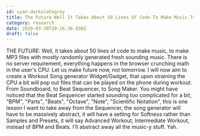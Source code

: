 ```yaml
---
id: cyan-darkslategrey
title: The Future Well It Takes About 50 Lines Of Code To Make Music To Make Mp 3 Files With Mostly Randomly Generated Fresh Sounding
category: research
date: 2020-03-30T20:16:36.830Z
draft: false
---
```


THE FUTURE: Well, it takes about 50 lines of code to make music, to make MP3 files with mostly randomly generated fresh sounding music. There is no server requirement, everything happens in the browser crunching math in the user's CPU. Let us make future now, not tomorrow. I will now aim to create a Workout Song generator Widget/Gadget, that upon straining the CPU a bit will pop out files that can be played on the phone during workout. From Soundboard, to Beat Sequencer, to Song Maker. You might have noticed that the Beat Sequencer started sounding too complicated for a bit, "BPM", "Parts", "Beats", "Octave", "Note", "Scientific Notation", this is one lesson I want to take away from the Sequencer, the song generator will have to be massively abstract, it will have a setting for Softness rather than Samples and Presets, it will say Advanced Workout, Intermediate Workout, instead of BPM and Beats. I'll abstract away all the music-y stuff. Yah.